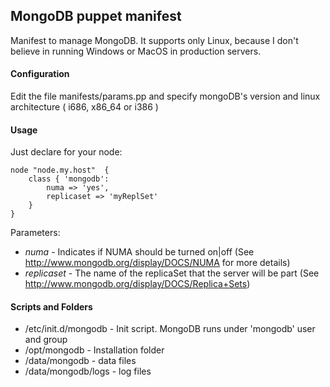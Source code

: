 MongoDB puppet manifest
-----------------------


Manifest to manage MongoDB. It supports only Linux, because I don't believe in running Windows or MacOS in production servers.


#### Configuration ####

Edit the file manifests/params.pp and specify mongoDB's version and linux architecture ( i686, x86_64 or i386 )

#### Usage

Just declare for your node:

	node "node.my.host"  {   
		class { 'mongodb':   
			numa => 'yes',  
			replicaset => 'myReplSet'  
		}   
	}   
	
Parameters:

* *numa* - Indicates if NUMA should be turned on|off (See http://www.mongodb.org/display/DOCS/NUMA for more details)
* *replicaset* - The name of the replicaSet that the server will be part (See http://www.mongodb.org/display/DOCS/Replica+Sets)
              
#### Scripts and Folders

* /etc/init.d/mongodb - Init script. MongoDB runs under 'mongodb' user and group
* /opt/mongodb        - Installation folder
* /data/mongodb       - data files
* /data/mongodb/logs  - log files
                      


